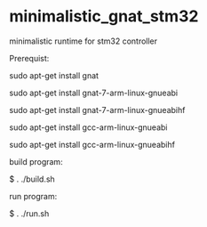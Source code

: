 # minimalistic_gnat_stm32
minimalistic runtime for stm32 controller


Prerequist:

sudo apt-get install gnat 

sudo apt-get install gnat-7-arm-linux-gnueabi 

sudo apt-get install gnat-7-arm-linux-gnueabihf 

sudo apt-get install gcc-arm-linux-gnueabi 

sudo apt-get install gcc-arm-linux-gnueabihf 


build program:

$ . ./build.sh

run program:

$ . ./run.sh
